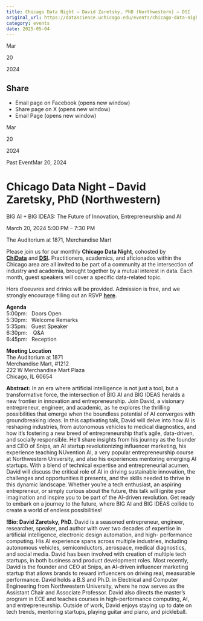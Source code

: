 ```yaml
---
title: Chicago Data Night – David Zaretsky, PhD (Northwestern) – DSI
original_url: https://datascience.uchicago.edu/events/chicago-data-night-david-zaretsky-northwestern
category: events
date: 2025-05-04
---
```


Mar

20

2024

## Share

* Email page on Facebook (opens new window)
* Share page on X (opens new window)
* Email Page (opens new window)

<!-- Table-like structure detected -->

Mar

20

2024

Past EventMar 20, 2024

# Chicago Data Night – David Zaretsky, PhD (Northwestern)

BIG AI + BIG IDEAS: The Future of Innovation, Entrepreneurship and AI

March 20, 2024 5:00 PM – 7:30 PM

The Auditorium at 1871, Merchandise Mart

Please join us for our monthly **Chicago Data Night**, cohosted by [**ChiData**](https://urldefense.com/v3/__https://uchi-db.github.io/chidatasite/__;!!BpyFHLRN4TMTrA!44DGwsiDHf8kvRz3cTfhlGrL1A8_4hTd12bCShOhvxqarBKD3W8kNSK44h3Melid7ZdgFbRtrrVD4V4koCM$) and **[DSI](https://datascience.uchicago.edu/).** Practitioners, academics, and aficionados within the Chicago area are all invited to be part of a community at the intersection of industry and academia, brought together by a mutual interest in data. Each month, guest speakers will cover a specific data-related topic.

Hors d’oeuvres and drinks will be provided. Admission is free, and we strongly encourage filling out an RSVP [**here**](https://www.eventbrite.com/e/chicago-data-night-david-zaretsky-northwestern-tickets-851784208497).

**Agenda**  
5:00pm:   Doors Open  
5:30pm:   Welcome Remarks  
5:35pm:   Guest Speaker  
6:30pm:    Q&A  
6:45pm:   Reception

**Meeting Location**  
The Auditorium at 1871  
Merchandise Mart, #1212  
222 W Merchandise Mart Plaza  
Chicago, IL 60654

**Abstract:** In an era where artificial intelligence is not just a tool, but a transformative force, the intersection of BIG AI and BIG IDEAS heralds a new frontier in innovation and entrepreneurship. Join David, a visionary entrepreneur, engineer, and academic, as he explores the thrilling possibilities that emerge when the boundless potential of AI converges with groundbreaking ideas. In this captivating talk, David will delve into how AI is reshaping industries, from autonomous vehicles to medical diagnostics, and how it’s fostering a new breed of entrepreneurship that’s agile, data-driven, and socially responsible. He’ll share insights from his journey as the founder and CEO of Snips, an AI startup revolutionizing influencer marketing, his experience teaching NUvention AI, a very popular entrepreneurship course at Northwestern University, and also his experiences mentoring emerging AI startups. With a blend of technical expertise and entrepreneurial acumen, David will discuss the critical role of AI in driving sustainable innovation, the challenges and opportunities it presents, and the skills needed to thrive in this dynamic landscape. Whether you’re a tech enthusiast, an aspiring entrepreneur, or simply curious about the future, this talk will ignite your imagination and inspire you to be part of the AI-driven revolution. Get ready to embark on a journey to the future, where BIG AI and BIG IDEAS collide to create a world of endless possibilities!

**!Bio: David Zaretsky, PhD.** David is a seasoned entrepreneur, engineer, researcher, speaker, and author with over two decades of expertise in artificial intelligence, electronic design automation, and high- performance computing. His AI experience spans across multiple industries, including autonomous vehicles, semiconductors, aerospace, medical diagnostics, and social media. David has been involved with creation of multiple tech startups, in both business and product development roles. Most recently, David is the founder and CEO at Snips, an AI-driven influencer marketing startup that allows brands to reward influencers on driving real, measurable performance. David holds a B.S and Ph.D. in Electrical and Computer Engineering from Northwestern University, where he now serves as the Assistant Chair and Associate Professor. David also directs the master’s program in ECE and teaches courses in high-performance computing, AI, and entrepreneurship. Outside of work, David enjoys staying up to date on tech trends, mentoring startups, playing guitar and piano, and pickleball.